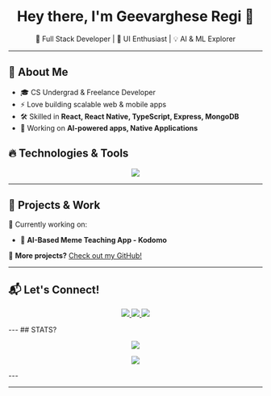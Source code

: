 <h1 align="center">Hey there, I'm Geevarghese Regi 👋</h1>
<p align="center">
  🚀 Full Stack Developer | 🎨 UI Enthusiast | 💡 AI & ML Explorer 
</p>

---

## 🌟 About Me  
- 🎓 CS Undergrad & Freelance Developer  
- ⚡ Love building scalable web & mobile apps  
- 🛠️ Skilled in **React, React Native, TypeScript, Express, MongoDB**  
- 🤖 Working on **AI-powered apps, Native Applications**  

## 🔥 Technologies & Tools  

<p align="center">
  <img src="https://skillicons.dev/icons?i=typescript,react,tailwind,nodejs,express,mongodb,linux,git,python,docker,aws" />
</p>

---

## 🚧 Projects & Work  

🔹 Currently working on:    
- 🤖 **AI-Based Meme Teaching App - Kodomo**  

📌 **More projects?** [Check out my GitHub!](https://github.com/karivarkey)  

---

## 📬 Let's Connect!  

<p align="center">
  <a href="https://www.linkedin.com/in/geevarghese-regi-658531214" target="_blank">
    <img src="https://img.shields.io/badge/LinkedIn-blue?style=for-the-badge&logo=linkedin" />
  </a>
  <a href="mailto:geevargheseregi78@gmail.com">
    <img src="https://img.shields.io/badge/Email-red?style=for-the-badge&logo=gmail" />
  </a>
  <a href="https://github.com/karivarkey">
    <img src="https://img.shields.io/badge/GitHub-black?style=for-the-badge&logo=github" />
  </a>
</p>
---
## STATS?
<p align="center">
  <img src="https://github-readme-activity-graph.vercel.app/graph?username=karivarkey&theme=react-dark" />
</p>
<p align="center">
  <img src="https://github-readme-stats.vercel.app/api?username=karivarkey&show_icons=true&theme=radical" />
</p>
---

---
